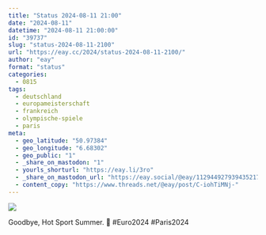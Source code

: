 ```yaml
---
title: "Status 2024-08-11 21:00"
date: "2024-08-11"
datetime: "2024-08-11 21:00:00"
id: "39737"
slug: "status-2024-08-11-2100"
url: "https://eay.cc/2024/status-2024-08-11-2100/"
author: "eay"
format: "status"
categories:
  - 0815
tags:
  - deutschland
  - europameisterschaft
  - frankreich
  - olympische-spiele
  - paris
meta:
  - geo_latitude: "50.97384"
  - geo_longitude: "6.68302"
  - geo_public: "1"
  - _share_on_mastodon: "1"
  - yourls_shorturl: "https://eay.li/3ro"
  - _share_on_mastodon_url: "https://eay.social/@eay/112944927939435217"
  - content_copy: "https://www.threads.net/@eay/post/C-iohTiMNj-"
---
```


![](https://eay.cc/uploads/2024/hot-sport-summer.jpg)

Goodbye, Hot Sport Summer. 🥹 #Euro2024 #Paris2024
